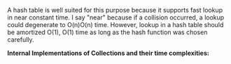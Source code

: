 A hash table is well suited for this purpose because it supports fast lookup in near constant time. I say "near" because if a collision occurred, a lookup could degenerate to O(n)O(n) time. However, lookup in a hash table should be amortized O(1), O(1) time as long as the hash function was chosen carefully.


**Internal Implementations of Collections and their time complexities:**

